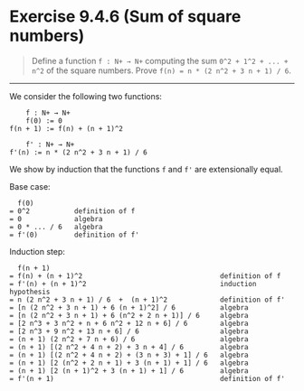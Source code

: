 # Exercise 9.4.6 (Sum of square numbers)

> Define a function `f : N+ → N+` computing the sum `0^2 + 1^2 + ... + n^2` of the square numbers.
> Prove `f(n) = n * (2 n^2 + 3 n + 1) / 6`.

---

We consider the following two functions:
```text
    f : N+ → N+
    f(0) := 0
f(n + 1) := f(n) + (n + 1)^2

    f' : N+ → N+
f'(n) := n * (2 n^2 + 3 n + 1) / 6
```
We show by induction that the functions `f` and `f'` are extensionally equal.

Base case:
```text
  f(0)
= 0^2           definition of f
= 0             algebra
= 0 * ... / 6   algebra
= f'(0)         definition of f'
```
Induction step:
```text
  f(n + 1)
= f(n) + (n + 1)^2                                  definition of f
= f'(n) + (n + 1)^2                                 induction hypothesis
= n (2 n^2 + 3 n + 1) / 6  +  (n + 1)^2             definition of f'
= [n (2 n^2 + 3 n + 1) + 6 (n + 1)^2] / 6           algebra
= [n (2 n^2 + 3 n + 1) + 6 (n^2 + 2 n + 1)] / 6     algebra
= [2 n^3 + 3 n^2 + n + 6 n^2 + 12 n + 6] / 6        algebra
= [2 n^3 + 9 n^2 + 13 n + 6] / 6                    algebra
= (n + 1) (2 n^2 + 7 n + 6) / 6                     algebra
= (n + 1) [(2 n^2 + 4 n + 2) + 3 n + 4] / 6         algebra
= (n + 1) [(2 n^2 + 4 n + 2) + (3 n + 3) + 1] / 6   algebra
= (n + 1) [2 (n^2 + 2 n + 1) + 3 (n + 1) + 1] / 6   algebra
= (n + 1) [2 (n + 1)^2 + 3 (n + 1) + 1] / 6         algebra
= f'(n + 1)                                         definition of f'
```
